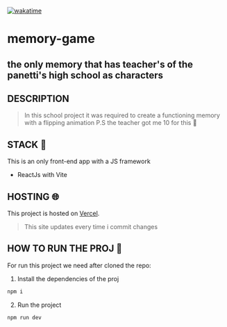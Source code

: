 [![wakatime](https://wakatime.com/badge/user/2a3cc543-56f8-41bc-a3c5-465efe7d7dfe/project/b0aa18cf-77c8-4804-9c87-d31bd70659a2.svg)](https://wakatime.com/badge/user/2a3cc543-56f8-41bc-a3c5-465efe7d7dfe/project/b0aa18cf-77c8-4804-9c87-d31bd70659a2)
# memory-game

## the only memory that has teacher's of the panetti's high school as characters 

## DESCRIPTION
> In this school project it was required to create a functioning memory with a flipping animation
> P.S the teacher got me 10 for this :slightly_smiling_face:

## STACK :space_invader:
This is an only front-end app with a JS framework
- ReactJs with Vite

## HOSTING :globe_with_meridians:
This project is hosted on [Vercel](https://memory-game-rust.vercel.app).
> This site updates every time i commit changes

## HOW TO RUN THE PROJ :red_car:
For run this project we need after cloned the repo:
   
1. Install the dependencies of the proj
```sh
npm i
```

2. Run the project
```sh
npm run dev
```

